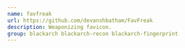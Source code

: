 ```yaml
---
name: favfreak
url: https://github.com/devanshbatham/FavFreak
description: Weaponizing favicon.
group: blackarch blackarch-recon blackarch-fingerprint
---
```

